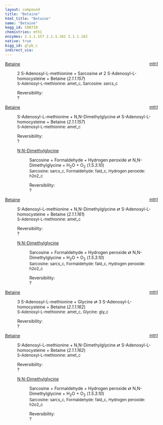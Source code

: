 ```yaml
---
layout: compound
title: "Betaine"
html_title: "Betaine"
name: "Betaine"
kegg_id: C00719
chemistries: mth1
enzymes: 2.1.1.157 2.1.1.161 2.1.1.162
native: true
bigg_id: glyb_c
indirect_via:
---
```

<dl><dt class='rs-product'><a href='{{ site.url }}{{ site.baseurl }}/compounds/C00719' class='link-dark' data-bs-toggle='tooltip' data-bs-html='true' data-bs-title='KEGG: C00719'>Betaine</a><span style='float: right; max-width: 40%'><a href='{{ site.url }}{{ site.baseurl }}/chemistries/mth1' class='link-dark opacity-50' style='font-size: small; word-wrap: anywhere;'>mth1</a></span></dt><dd><p>2 S-Adenosyl-L-methionine + Sarcosine &#8644; 2 S-Adenosyl-L-homocysteine + Betaine (<i>2.1.1.157</i>)<br /><span style='font-size: small;'><span data-bs-toggle='tooltip' data-bs-html='true' data-bs-title='KEGG: C00019'>S-Adenosyl-L-methionine</span>: amet_c, <span data-bs-toggle='tooltip' data-bs-html='true' data-bs-title='KEGG: C00213'>Sarcosine</span>: sarcs_c</span><br /><div class="reversibility_info">Reversibility: <div class="progress"><div class="progress-bar bg-light" role="progressbar" style="width: 100%" aria-valuenow="0" aria-valuemin="0" aria-valuemax="100"></div></div><span>?</span><div class="progress"><div class="progress-bar bg-light" role="progressbar" style="width: 100%" aria-valuenow="0" aria-valuemin="0" aria-valuemax="10"></div></div></div></p><dl></dl></dd></dl><dl><dt class='rs-product'><a href='{{ site.url }}{{ site.baseurl }}/compounds/C00719' class='link-dark' data-bs-toggle='tooltip' data-bs-html='true' data-bs-title='KEGG: C00719'>Betaine</a><span style='float: right; max-width: 40%'><a href='{{ site.url }}{{ site.baseurl }}/chemistries/mth1' class='link-dark opacity-50' style='font-size: small; word-wrap: anywhere;'>mth1</a></span></dt><dd><p>S-Adenosyl-L-methionine + N,N-Dimethylglycine &#8644; S-Adenosyl-L-homocysteine + Betaine (<i>2.1.1.157</i>)<br /><span style='font-size: small;'><span data-bs-toggle='tooltip' data-bs-html='true' data-bs-title='KEGG: C00019'>S-Adenosyl-L-methionine</span>: amet_c</span><br /><div class="reversibility_info">Reversibility: <div class="progress"><div class="progress-bar bg-light" role="progressbar" style="width: 100%" aria-valuenow="0" aria-valuemin="0" aria-valuemax="100"></div></div><span>?</span><div class="progress"><div class="progress-bar bg-light" role="progressbar" style="width: 100%" aria-valuenow="0" aria-valuemin="0" aria-valuemax="10"></div></div></div></p><dl><dt><a href='{{ site.url }}{{ site.baseurl }}/compounds/C01026' class='link-dark' data-bs-toggle='tooltip' data-bs-html='true' data-bs-title='KEGG: C01026'>N,N-Dimethylglycine</a><span style='float: right; max-width: 40%'><a href='{{ site.url }}{{ site.baseurl }}/chemistries/None' class='link-dark opacity-50' style='font-size: small; word-wrap: anywhere;'></a></span></dt><dd><p>Sarcosine + Formaldehyde + Hydrogen peroxide &#8644; N,N-Dimethylglycine + H<sub>2</sub>O + O<sub>2</sub> (<i>1.5.3.10</i>)<br /><span style='font-size: small;'><span data-bs-toggle='tooltip' data-bs-html='true' data-bs-title='KEGG: C00213'>Sarcosine</span>: sarcs_c, <span data-bs-toggle='tooltip' data-bs-html='true' data-bs-title='KEGG: C00067'>Formaldehyde</span>: fald_c, <span data-bs-toggle='tooltip' data-bs-html='true' data-bs-title='KEGG: C00027'>Hydrogen peroxide</span>: h2o2_c</span><br /><div class="reversibility_info">Reversibility: <div class="progress"><div class="progress-bar bg-light" role="progressbar" style="width: 100%" aria-valuenow="0" aria-valuemin="0" aria-valuemax="100"></div></div><span>?</span><div class="progress"><div class="progress-bar bg-light" role="progressbar" style="width: 100%" aria-valuenow="0" aria-valuemin="0" aria-valuemax="10"></div></div></div></p><dl></dl></dd></dl></dd></dl><dl><dt class='rs-product'><a href='{{ site.url }}{{ site.baseurl }}/compounds/C00719' class='link-dark' data-bs-toggle='tooltip' data-bs-html='true' data-bs-title='KEGG: C00719'>Betaine</a><span style='float: right; max-width: 40%'><a href='{{ site.url }}{{ site.baseurl }}/chemistries/mth1' class='link-dark opacity-50' style='font-size: small; word-wrap: anywhere;'>mth1</a></span></dt><dd><p>S-Adenosyl-L-methionine + N,N-Dimethylglycine &#8644; S-Adenosyl-L-homocysteine + Betaine (<i>2.1.1.161</i>)<br /><span style='font-size: small;'><span data-bs-toggle='tooltip' data-bs-html='true' data-bs-title='KEGG: C00019'>S-Adenosyl-L-methionine</span>: amet_c</span><br /><div class="reversibility_info">Reversibility: <div class="progress"><div class="progress-bar bg-light" role="progressbar" style="width: 100%" aria-valuenow="0" aria-valuemin="0" aria-valuemax="100"></div></div><span>?</span><div class="progress"><div class="progress-bar bg-light" role="progressbar" style="width: 100%" aria-valuenow="0" aria-valuemin="0" aria-valuemax="10"></div></div></div></p><dl><dt><a href='{{ site.url }}{{ site.baseurl }}/compounds/C01026' class='link-dark' data-bs-toggle='tooltip' data-bs-html='true' data-bs-title='KEGG: C01026'>N,N-Dimethylglycine</a><span style='float: right; max-width: 40%'><a href='{{ site.url }}{{ site.baseurl }}/chemistries/None' class='link-dark opacity-50' style='font-size: small; word-wrap: anywhere;'></a></span></dt><dd><p>Sarcosine + Formaldehyde + Hydrogen peroxide &#8644; N,N-Dimethylglycine + H<sub>2</sub>O + O<sub>2</sub> (<i>1.5.3.10</i>)<br /><span style='font-size: small;'><span data-bs-toggle='tooltip' data-bs-html='true' data-bs-title='KEGG: C00213'>Sarcosine</span>: sarcs_c, <span data-bs-toggle='tooltip' data-bs-html='true' data-bs-title='KEGG: C00067'>Formaldehyde</span>: fald_c, <span data-bs-toggle='tooltip' data-bs-html='true' data-bs-title='KEGG: C00027'>Hydrogen peroxide</span>: h2o2_c</span><br /><div class="reversibility_info">Reversibility: <div class="progress"><div class="progress-bar bg-light" role="progressbar" style="width: 100%" aria-valuenow="0" aria-valuemin="0" aria-valuemax="100"></div></div><span>?</span><div class="progress"><div class="progress-bar bg-light" role="progressbar" style="width: 100%" aria-valuenow="0" aria-valuemin="0" aria-valuemax="10"></div></div></div></p><dl></dl></dd></dl></dd></dl><dl><dt class='rs-product'><a href='{{ site.url }}{{ site.baseurl }}/compounds/C00719' class='link-dark' data-bs-toggle='tooltip' data-bs-html='true' data-bs-title='KEGG: C00719'>Betaine</a><span style='float: right; max-width: 40%'><a href='{{ site.url }}{{ site.baseurl }}/chemistries/mth1' class='link-dark opacity-50' style='font-size: small; word-wrap: anywhere;'>mth1</a></span></dt><dd><p>3 S-Adenosyl-L-methionine + Glycine &#8644; 3 S-Adenosyl-L-homocysteine + Betaine (<i>2.1.1.162</i>)<br /><span style='font-size: small;'><span data-bs-toggle='tooltip' data-bs-html='true' data-bs-title='KEGG: C00019'>S-Adenosyl-L-methionine</span>: amet_c, <span data-bs-toggle='tooltip' data-bs-html='true' data-bs-title='KEGG: C00037'>Glycine</span>: gly_c</span><br /><div class="reversibility_info">Reversibility: <div class="progress"><div class="progress-bar bg-light" role="progressbar" style="width: 100%" aria-valuenow="0" aria-valuemin="0" aria-valuemax="100"></div></div><span>?</span><div class="progress"><div class="progress-bar bg-light" role="progressbar" style="width: 100%" aria-valuenow="0" aria-valuemin="0" aria-valuemax="10"></div></div></div></p><dl></dl></dd></dl><dl><dt class='rs-product'><a href='{{ site.url }}{{ site.baseurl }}/compounds/C00719' class='link-dark' data-bs-toggle='tooltip' data-bs-html='true' data-bs-title='KEGG: C00719'>Betaine</a><span style='float: right; max-width: 40%'><a href='{{ site.url }}{{ site.baseurl }}/chemistries/mth1' class='link-dark opacity-50' style='font-size: small; word-wrap: anywhere;'>mth1</a></span></dt><dd><p>S-Adenosyl-L-methionine + N,N-Dimethylglycine &#8644; S-Adenosyl-L-homocysteine + Betaine (<i>2.1.1.162</i>)<br /><span style='font-size: small;'><span data-bs-toggle='tooltip' data-bs-html='true' data-bs-title='KEGG: C00019'>S-Adenosyl-L-methionine</span>: amet_c</span><br /><div class="reversibility_info">Reversibility: <div class="progress"><div class="progress-bar bg-light" role="progressbar" style="width: 100%" aria-valuenow="0" aria-valuemin="0" aria-valuemax="100"></div></div><span>?</span><div class="progress"><div class="progress-bar bg-light" role="progressbar" style="width: 100%" aria-valuenow="0" aria-valuemin="0" aria-valuemax="10"></div></div></div></p><dl><dt><a href='{{ site.url }}{{ site.baseurl }}/compounds/C01026' class='link-dark' data-bs-toggle='tooltip' data-bs-html='true' data-bs-title='KEGG: C01026'>N,N-Dimethylglycine</a><span style='float: right; max-width: 40%'><a href='{{ site.url }}{{ site.baseurl }}/chemistries/None' class='link-dark opacity-50' style='font-size: small; word-wrap: anywhere;'></a></span></dt><dd><p>Sarcosine + Formaldehyde + Hydrogen peroxide &#8644; N,N-Dimethylglycine + H<sub>2</sub>O + O<sub>2</sub> (<i>1.5.3.10</i>)<br /><span style='font-size: small;'><span data-bs-toggle='tooltip' data-bs-html='true' data-bs-title='KEGG: C00213'>Sarcosine</span>: sarcs_c, <span data-bs-toggle='tooltip' data-bs-html='true' data-bs-title='KEGG: C00067'>Formaldehyde</span>: fald_c, <span data-bs-toggle='tooltip' data-bs-html='true' data-bs-title='KEGG: C00027'>Hydrogen peroxide</span>: h2o2_c</span><br /><div class="reversibility_info">Reversibility: <div class="progress"><div class="progress-bar bg-light" role="progressbar" style="width: 100%" aria-valuenow="0" aria-valuemin="0" aria-valuemax="100"></div></div><span>?</span><div class="progress"><div class="progress-bar bg-light" role="progressbar" style="width: 100%" aria-valuenow="0" aria-valuemin="0" aria-valuemax="10"></div></div></div></p><dl></dl></dd></dl></dd></dl>